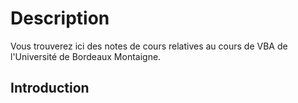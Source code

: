 # Description
Vous trouverez ici des notes de cours relatives au cours de VBA de l'Université de Bordeaux Montaigne.


## Introduction
